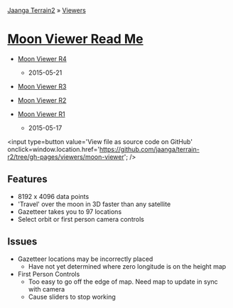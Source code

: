 [Jaanga Terrain2]( http://jaanga.github.io/terrain-r2/index.html ) &raquo; [Viewers]( http://jaanga.github.io/terrain-r2/viewers/index.html )

[Moon Viewer Read Me]( ./index.html )
===
<span style=display:none; >[View as web page]( http://jaanga.github.io/terrain-r2/viewers/moon-viewer/ "view the files as apps." ) <input value="<< You are here" size=15 style="font:bold 11pt monospace;border-width:0;" ></span>  


* [Moon Viewer R4]( http://jaanga.github.io/terrain-r2/viewers/moon-viewer/moon-viewer-r4.html )
	* 2015-05-21

* [Moon Viewer R3]( http://jaanga.github.io/terrain-r2/viewers/moon-viewer/moon-viewer-r3.html )
* [Moon Viewer R2]( http://jaanga.github.io/terrain-r2/viewers/moon-viewer/moon-viewer-r2.html )
* [Moon Viewer R1]( http://jaanga.github.io/terrain-r2/viewers/moon-viewer/moon-viewer-r1.html )
	* 2015-05-17

<input type=button value='View file as source code on GitHub' onclick=window.location.href='https://github.com/jaanga/terrain-r2/tree/gh-pages/viewers/moon-viewer'; />

## Features

* 8192 x 4096 data points
* 'Travel' over the moon in 3D faster than any satellite
* Gazetteer takes you to 97 locations
* Select orbit or first person camera controls


## Issues

* Gazetteer locations may be incorrectly placed
	* Have not yet determined where zero longitude is on the height map
* First Person Controls
	* Too easy to go off the edge of map. Need map to update in sync with camera
	* Cause sliders to stop working
